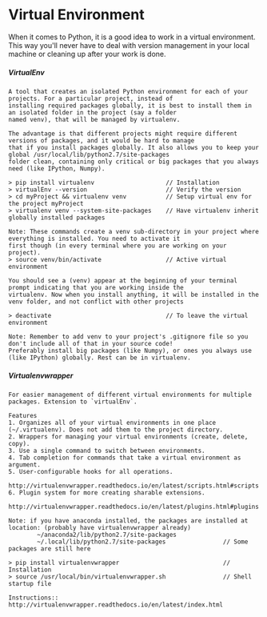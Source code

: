 # Virtual Environment

When it comes to Python, it is a good idea to work in a virtual environment. This way you'll never have to deal with version management in your local machine or cleaning up after your work is done.

##### VirtualEnv

```
A tool that creates an isolated Python environment for each of your projects. For a particular project, instead of
installing required packages globally, it is best to install them in an isolated folder in the project (say a folder
named venv), that will be managed by virtualenv.

The advantage is that different projects might require different versions of packages, and it would be hard to manage
that if you install packages globally. It also allows you to keep your global /usr/local/lib/python2.7/site-packages
folder clean, containing only critical or big packages that you always need (like IPython, Numpy).

> pip install virtualenv                    // Installation
> virtualEnv --version                      // Verify the version
> cd myProject && virtualenv venv           // Setup virtual env for the project myProject
> virtualenv venv --system-site-packages    // Have virtualenv inherit globally installed packages

Note: These commands create a venv sub-directory in your project where everything is installed. You need to activate it
first though (in every terminal where you are working on your project).
> source venv/bin/activate                  // Active virtual environment

You should see a (venv) appear at the beginning of your terminal prompt indicating that you are working inside the
virtualenv. Now when you install anything, it will be installed in the venv folder, and not conflict with other projects

> deactivate                                // To leave the virtual environment

Note: Remember to add venv to your project's .gitignore file so you don't include all of that in your source code!
Preferably install big packages (like Numpy), or ones you always use (like IPython) globally. Rest can be in virtualenv.
```

##### Virtualenvwrapper

    For easier management of different virtual environments for multiple packages. Extension to `virtualEnv`.

    Features
    1. Organizes all of your virtual environments in one place (~/.virtualenv). Does not add them to the project directory.
    2. Wrappers for managing your virtual environments (create, delete, copy).
    3. Use a single command to switch between environments.
    4. Tab completion for commands that take a virtual environment as argument.
    5. User-configurable hooks for all operations.
            http://virtualenvwrapper.readthedocs.io/en/latest/scripts.html#scripts
    6. Plugin system for more creating sharable extensions.
            http://virtualenvwrapper.readthedocs.io/en/latest/plugins.html#plugins

    Note: if you have anaconda installed, the packages are installed at location: (probably have virtualenvwrapper already)
            ~/anaconda2/lib/python2.7/site-packages
            ~/.local/lib/python2.7/site-packages                // Some packages are still here

    > pip install virtualenvwrapper                             // Installation
    > source /usr/local/bin/virtualenvwrapper.sh                // Shell startup file

    Instructions:: http://virtualenvwrapper.readthedocs.io/en/latest/index.html





